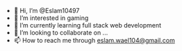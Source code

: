 - 👋 Hi, I’m @Eslam10497
- 👀 I’m interested in gaming
- 🌱 I’m currently learning full stack web development 
- 💞️ I’m looking to collaborate on ...
- 📫 How to reach me through eslam.wael104@gmail.com

<!---
Eslam10497/Eslam10497 is a ✨ special ✨ repository because its `README.md` (this file) appears on your GitHub profile.
You can click the Preview link to take a look at your changes.
--->

